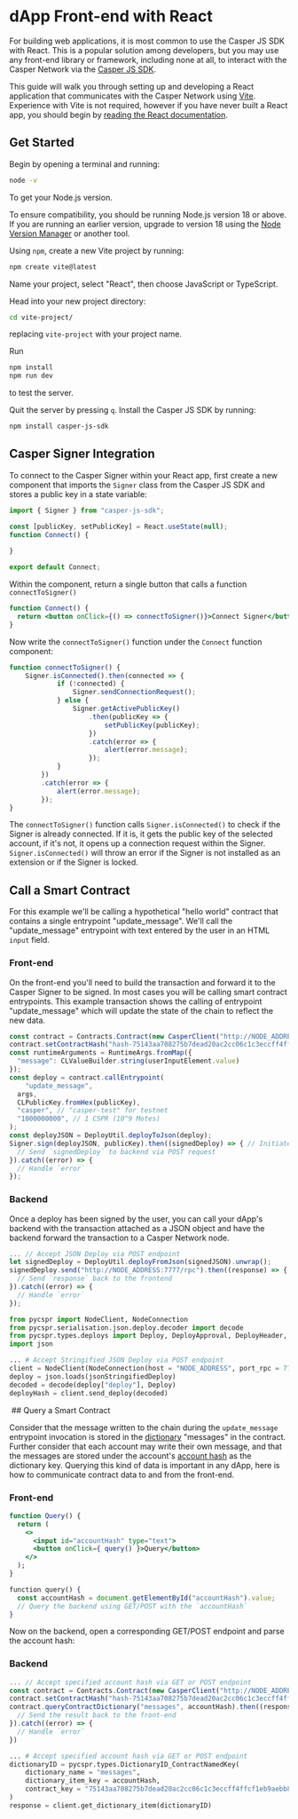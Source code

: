 # dApp Front-end with React

For building web applications, it is most common to use the Casper JS SDK with React. This is a popular solution among developers, but you may use any front-end library or framework, including none at all, to interact with the Casper Network via the [Casper JS SDK](https://github.com/casper-ecosystem/casper-js-sdk).

This guide will walk you through setting up and developing a React application that communicates with the Casper Network using [Vite](https://vitejs.dev/). Experience with Vite is not required, however if you have never built a React app, you should begin by [reading the React documentation](https://reactjs.org/docs/getting-started.html).

## Get Started

Begin by opening a terminal and running:

```bash
node -v
```

To get your Node.js version.

To ensure compatibility, you should be running Node.js version 18 or above. If you are running an earlier version, upgrade to version 18 using the [Node Version Manager](https://github.com/nvm-sh/nvm) or another tool.

Using `npm`, create a new Vite project by running:

```bash
npm create vite@latest
```

Name your project, select "React", then choose JavaScript or TypeScript.

Head into your new project directory:

```bash
cd vite-project/
```

replacing `vite-project` with your project name.

Run

```bash
npm install
npm run dev
```

to test the server.

Quit the server by pressing `q`. Install the Casper JS SDK by running:

```bash
npm install casper-js-sdk
```

## Casper Signer Integration

To connect to the Casper Signer within your React app, first create a new component that imports the `Signer` class from the Casper JS SDK and stores a public key in a state variable:

```javascript
import { Signer } from "casper-js-sdk";

const [publicKey, setPublicKey] = React.useState(null);
function Connect() {
  
}

export default Connect;
```

Within the component, return a single button that calls a function `connectToSigner()`

```jsx
function Connect() {
  return <button onClick={() => connectToSigner()}>Connect Signer</button>;
}
```

Now write the `connectToSigner()` function under the `Connect` function component:

```javascript
function connectToSigner() {
	Signer.isConnected().then(connected => {
			if (!connected) {
				Signer.sendConnectionRequest();
			} else {
				Signer.getActivePublicKey()
					.then(publicKey => {
						setPublicKey(publicKey);
					})
					.catch(error => {
						alert(error.message);
					});
			}
		})
		.catch(error => {
			alert(error.message);
		});
}
```

The `connectToSigner()` function calls `Signer.isConnected()` to check if the Signer is already connected. If it is, it gets the public key of the selected account, if it's not, it opens up a connection request within the Signer. `Signer.isConnected()` will throw an error if the Signer is not installed as an extension or if the Signer is locked.

## Call a Smart Contract

For this example we'll be calling a hypothetical "hello world" contract that contains a single entrypoint "update_message". We'll call the "update_message" entrypoint with text entered by the user in an HTML `input` field.

### Front-end

On the front-end you'll need to build the transaction and forward it to the Casper Signer to be signed. In most cases you will be calling smart contract entrypoints. This example transaction shows the calling of entrypoint "update_message" which will update the state of the chain to reflect the new data.

```javascript
const contract = Contracts.Contract(new CasperClient("http://NODE_ADDRESS:7777/rpc"));
contract.setContractHash("hash-75143aa708275b7dead20ac2cc06c1c3eccff4ffcf1eb9aebb8cce7c35cea041");
const runtimeArguments = RuntimeArgs.fromMap({
  "message": CLValueBuilder.string(userInputElement.value)
});
const deploy = contract.callEntrypoint(
	"update_message",
  args,
  CLPublicKey.fromHex(publicKey),
  "casper", // "casper-test" for testnet
  "1000000000", // 1 CSPR (10^9 Motes)
);
const deployJSON = DeployUtil.deployToJson(deploy);
Signer.sign(deployJSON, publicKey).then((signedDeploy) => { // Initiates sign request
  // Send `signedDeploy` to backend via POST request
}).catch((error) => {
  // Handle `error`
});
```

### Backend

Once a deploy has been signed by the user, you can call your dApp's backend with the transaction attached as a JSON object and have the backend forward the transaction to a Casper Network node.

<Tabs>

<TabItem value="js" label="JavaScript">

```javascript
... // Accept JSON Deploy via POST endpoint
let signedDeploy = DeployUtil.deployFromJson(signedJSON).unwrap();
signedDeploy.send("http://NODE_ADDRESS:7777/rpc").then((response) => { 
  // Send `response` back to the frontend
}).catch((error) => {
  // Handle `error`
});
```

</TabItem>

<TabItem value="js" label="Python">

```python
from pycspr import NodeClient, NodeConnection
from pycspr.serialisation.json.deploy.decoder import decode
from pycspr.types.deploys import Deploy, DeployApproval, DeployHeader, DeployExecutableItem
import json

... # Accept Stringified JSON Deploy via POST endpoint
client = NodeClient(NodeConnection(host = "NODE_ADDRESS", port_rpc = 7777))
deploy = json.loads(jsonStringifiedDeploy)
decoded = decode(deploy["deploy"], Deploy)
deployHash = client.send_deploy(decoded)
```

</TabItem>

</Tabs>

  ## Query a Smart Contract

Consider that the message written to the chain during the `update_message` entrypoint invocation is stored in the [dictionary](https://docs.casperlabs.io/glossary/D/#dictionary) "messages" in the contract. Further consider that each account may write their own message, and that the messages are stored under the account's [account hash](https://docs.casperlabs.io/glossary/A/#account-hash) as the dictionary key. Querying this kind of data is important in any dApp, here is how to communicate contract data to and from the front-end.

### Front-end

```jsx
function Query() {
  return (
    <>
      <input id="accountHash" type="text">
      <button onClick={ query() }>Query</button>
    </>
  );
}

function query() {
  const accountHash = document.getElementById("accountHash").value;
  // Query the backend using GET/POST with the `accountHash`
}
```

Now on the backend, open a corresponding GET/POST endpoint and parse the account hash:

### Backend

<Tabs>

<TabItem value="js" label="JavaScript">

```javascript
... // Accept specified account hash via GET or POST endpoint
const contract = Contracts.Contract(new CasperClient("http://NODE_ADDRESS:7777/rpc"));
contract.setContractHash("hash-75143aa708275b7dead20ac2cc06c1c3eccff4ffcf1eb9aebb8cce7c35cea041");
contract.queryContractDictionary("messages", accountHash).then((response) => {
  // Send the result back to the front-end
}).catch((error) => {
  // Handle `error`
})
```

</TabItem>

<TabItem value="js" label="Python">

```python
... # Accept specified account hash via GET or POST endpoint
dictionaryID = pycspr.types.DictionaryID_ContractNamedKey(
    dictionary_name = "messages",
    dictionary_item_key = accountHash,
    contract_key = "75143aa708275b7dead20ac2cc06c1c3eccff4ffcf1eb9aebb8cce7c35cea041"
)
response = client.get_dictionary_item(dictionaryID)
```

</TabItem>

</Tabs>